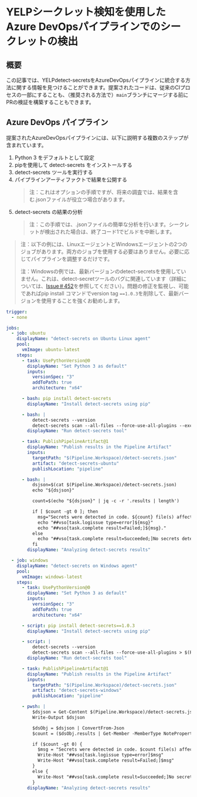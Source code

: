# YELPシークレット検知を使用したAzure DevOpsパイプラインでのシークレットの検出

## 概要

この記事では、YELPdetect-secretsをAzureDevOpsパイプラインに統合する方法に関する情報を見つけることができます。提案されたコードは、従来のCIプロセスの一部にすることも、（推奨される方法で）`main`ブランチにマージする前にPRの検証を構築することもできます。

## Azure DevOps パイプライン

提案されたAzureDevOpsパイプラインには、以下に説明する複数のステップが含まれています。

1. Python 3 をデフォルトとして設定
1. pipを使用して detect-secrets をインストールする
1. detect-secrets ツールを実行する
1. パイプラインアーティファクトで結果を公開する
   > 注：これはオプションの手順ですが、将来の調査では、結果を含む.jsonファイルが役立つ場合があります。
1. detect-secrets の結果の分析
   > 注：この手順では、.jsonファイルの簡単な分析を行います。シークレットが検出された場合は、終了コード1でビルドを中断します。

> 注：以下の例には、LinuxエージェントとWindowsエージェントの2つのジョブがあります。両方のジョブを使用する必要はありません。必要に応じてパイプラインを調整するだけです。
>
> 注：Windowsの例では、最新バージョンのdetect-secretsを使用していません。これは、detect-secretツールのバグに関連しています（詳細については、[Issue＃452](https://github.com/Yelp/detect-secrets/issues/452)を参照してください）。問題の修正を監視し、可能であればpip install コマンドでversion tag `==1.0.3`を削除して、最新バージョンを使用することを強くお勧めします。

```yaml
trigger:
  - none

jobs:
  - job: ubuntu
    displayName: "detect-secrets on Ubuntu Linux agent"
    pool:
      vmImage: ubuntu-latest
    steps:
      - task: UsePythonVersion@0
        displayName: "Set Python 3 as default"
        inputs:
          versionSpec: "3"
          addToPath: true
          architecture: "x64"

      - bash: pip install detect-secrets
        displayName: "Install detect-secrets using pip"

      - bash: |
          detect-secrets --version
          detect-secrets scan --all-files --force-use-all-plugins --exclude-files FETCH_HEAD > $(Pipeline.Workspace)/detect-secrets.json
        displayName: "Run detect-secrets tool"

      - task: PublishPipelineArtifact@1
        displayName: "Publish results in the Pipeline Artifact"
        inputs:
          targetPath: "$(Pipeline.Workspace)/detect-secrets.json"
          artifact: "detect-secrets-ubuntu"
          publishLocation: "pipeline"

      - bash: |
          dsjson=$(cat $(Pipeline.Workspace)/detect-secrets.json)
          echo "${dsjson}"

          count=$(echo "${dsjson}" | jq -c -r '.results | length')

          if [ $count -gt 0 ]; then
            msg="Secrets were detected in code. ${count} file(s) affected."
            echo "##vso[task.logissue type=error]${msg}"
            echo "##vso[task.complete result=Failed;]${msg}."
          else
            echo "##vso[task.complete result=Succeeded;]No secrets detected."
          fi
        displayName: "Analyzing detect-secrets results"

  - job: windows
    displayName: "detect-secrets on Windows agent"
    pool:
      vmImage: windows-latest
    steps:
      - task: UsePythonVersion@0
        displayName: "Set Python 3 as default"
        inputs:
          versionSpec: "3"
          addToPath: true
          architecture: "x64"

      - script: pip install detect-secrets==1.0.3
        displayName: "Install detect-secrets using pip"

      - script: |
          detect-secrets --version
          detect-secrets scan --all-files --force-use-all-plugins > $(Pipeline.Workspace)/detect-secrets.json
        displayName: "Run detect-secrets tool"

      - task: PublishPipelineArtifact@1
        displayName: "Publish results in the Pipeline Artifact"
        inputs:
          targetPath: "$(Pipeline.Workspace)/detect-secrets.json"
          artifact: "detect-secrets-windows"
          publishLocation: "pipeline"

      - pwsh: |
          $dsjson = Get-Content $(Pipeline.Workspace)/detect-secrets.json
          Write-Output $dsjson

          $dsObj = $dsjson | ConvertFrom-Json
          $count = ($dsObj.results | Get-Member -MemberType NoteProperty).Count

          if ($count -gt 0) {
            $msg = "Secrets were detected in code. $count file(s) affected. "
            Write-Host "##vso[task.logissue type=error]$msg"
            Write-Host "##vso[task.complete result=Failed;]$msg"
          }
          else {
            Write-Host "##vso[task.complete result=Succeeded;]No secrets detected."
          }
        displayName: "Analyzing detect-secrets results"
```
